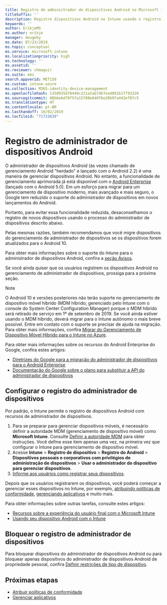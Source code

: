 ```yaml
---
title: Registro de administrador de dispositivos Android no Microsoft Intune
titleSuffix: ''
description: Registre dispositivos Android no Intune usando o registro de administrador de dispositivos.
keywords: ''
author: ErikjeMS
ms.author: erikje
manager: dougeby
ms.date: 07/23/2019
ms.topic: conceptual
ms.service: microsoft-intune
ms.localizationpriority: high
ms.technology: ''
ms.assetid: ''
ms.reviewer: chmaguir
ms.suite: ems
search.appverid: MET150
ms.custom: intune-azure
ms.collection: M365-identity-device-management
ms.openlocfilehash: 1350935d78449c221a2ab74b7ea4091b1f793320
ms.sourcegitcommit: 88b6e6d70f5fa15708e640f6e20b97a442ef07c5
ms.translationtype: HT
ms.contentlocale: pt-BR
ms.lasthandoff: 10/02/2019
ms.locfileid: "71723639"
---
```

# <a name="android-device-administrator-enrollment"></a>Registro de administrador de dispositivos Android

O administrador de dispositivos Android (às vezes chamado de gerenciamento Android "herdado" e lançado com o Android 2.2) é uma maneira de gerenciar dispositivos Android. No entanto, a funcionalidade de gerenciamento aprimorada já está disponível com o [Android Enterprise](https://www.android.com/enterprise/management/) (lançado com o Android 5.0). Em um esforço para migrar para um gerenciamento de dispositivo moderno, mais avançado e mais seguro, o Google tem reduzido o suporte do administrador de dispositivos em novos lançamentos do Android.

Portanto, para evitar essa funcionalidade reduzida, desaconselhamos o registro de novos dispositivos usando o processo do administrador de dispositivos descrito abaixo.

Pelas mesmas razões, também recomendamos que você migre dispositivos do gerenciamento de administrador de dispositivos se os dispositivos forem atualizados para o Android 10. 

Para obter mais informações sobre o suporte do Intune para o administrador de dispositivos Android, confira a [seção Avisos](../fundamentals/whats-new.md#decreasing-support-for-android-device-administrator).

Se você ainda quiser que os usuários registrem os dispositivos Android no gerenciamento de administrador de dispositivos, prossiga para a próxima seção.  


> [!Note]  
> O Android 10 e versões posteriores não terão suporte no gerenciamento de dispositivo móvel híbrido (MDM híbrido; gerenciado pelo Intune com o console do System Center Configuration Manager) porque o MDM híbrido será retirado de serviço em 1º de setembro de 2019. Se você ainda estiver usando o MDM híbrido, deverá migrar para o Intune autônomo o mais breve possível. Entre em contato com o suporte se precisar de ajuda na migração. Para obter mais informações, confira [Migrar do Gerenciamento de Dispositivo Móvel Híbrido para o Intune no Azure](https://aka.ms/hybrid_notification).

Para obter mais informações sobre os recursos do Android Enterprise do Google, confira estes artigos:
- [Diretrizes do Google para a migração do administrador de dispositivos para o Android Enterprise](http://static.googleusercontent.com/media/android.com/en/enterprise/static/2016/pdfs/enterprise/Android-Enterprise-Migration-Bluebook_2019.pdf)
- [Documentação do Google sobre o plano para substituir a API do administrador de dispositivos](https://developers.google.com/android/work/device-admin-deprecation)


## <a name="set-up-device-administrator-enrollment"></a>Configurar o registro do administrador de dispositivos

Por padrão, o Intune permite o registro de dispositivos Android com recursos de administrador de dispositivos.

1. Para se preparar para gerenciar dispositivos móveis, é necessário definir a autoridade MDM (gerenciamento de dispositivo móvel) como **Microsoft Intune**. Consulte [Definir a autoridade MDM](../fundamentals/mdm-authority-set.md) para obter instruções. Você define esse item apenas uma vez, na primeira vez que configurar o Intune para gerenciamento de dispositivo móvel.
2. Acesse **Intune** > **Registro de dispositivo** > **Registro do Android** > **Dispositivos pessoais e corporativos com privilégios de administração de dispositivos** > **Usar o administrador do dispositivo para gerenciar dispositivos**.
3. [Informe aos usuários como registrar seus dispositivos](/intune-user-help/enroll-your-device-in-intune-android).  

Depois que os usuários registrarem os dispositivos, você poderá começar a gerenciar esses dispositivos no Intune, por exemplo, [atribuindo políticas de conformidade](../protect/compliance-policy-create-android.md), [gerenciando aplicativos](../apps/app-management.md) e muito mais.

Para obter informações sobre outras tarefas, consulte estes artigos:
- [Recursos sobre a experiência do usuário final com o Microsoft Intune](../fundamentals/end-user-educate.md)
- [Usando seu dispositivo Android com o Intune](https://docs.microsoft.com/intune-user-help/using-your-android-device-with-intune)


## <a name="block-device-administrator-enrollment"></a>Bloquear o registro de administrador de dispositivos
Para bloquear dispositivos do administrador de dispositivos Android ou para bloquear apenas dispositivos do administrador de dispositivos Android de propriedade pessoal, confira [Definir restrições de tipo de dispositivo](enrollment-restrictions-set.md).



## <a name="next-steps"></a>Próximas etapas
- [Atribuir políticas de conformidade](../protect/compliance-policy-create-android.md)
- [Gerenciar aplicativos](../apps/app-management.md)